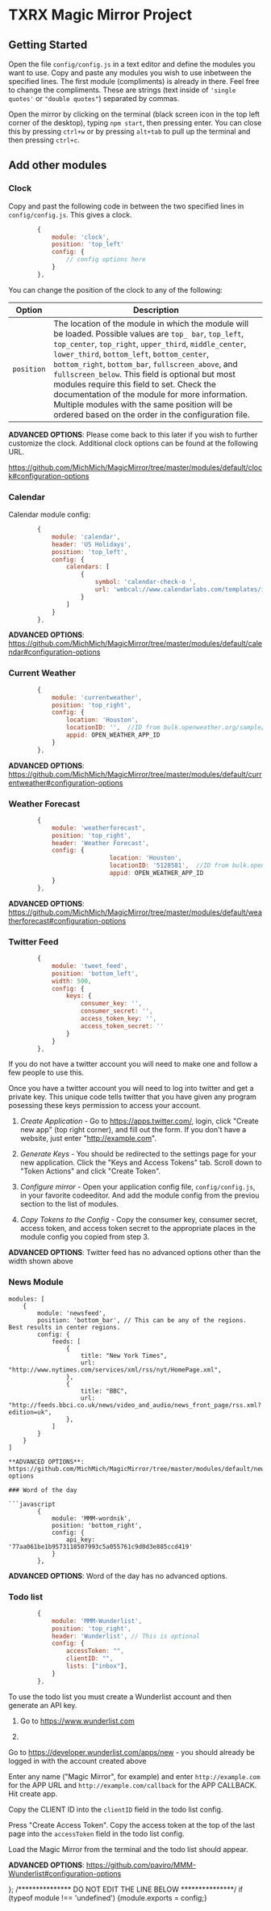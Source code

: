 TXRX Magic Mirror Project
=========

## Getting Started

Open the file `config/config.js` in a text editor and define the modules you want to use. Copy and paste any modules you wish to use inbetween the specified lines. The first module (compliments) is already in there. Feel free to change the compliments. These are strings (text inside of `'single quotes'` or `"double quotes"`) separated by commas.

Open the mirror by clicking on the terminal (black screen icon in the top left corner of the desktop), typing `npm start`, then pressing enter. You can close this by pressing `ctrl+w` or by pressing `alt+tab` to pull up the terminal and then pressing `ctrl+c`.

## Add other modules

### Clock

Copy and past the following code in between the two specified lines in `config/config.js`. This gives a clock.

```javascript
		{
			module: 'clock',
			position: 'top_left'
			config: {
				// config options here
			}
		},
```

You can change the position of the clock to any of the following:

| **Option** | **Description** |
| --- | --- |
| `position` | The location of the module in which the module will be loaded. Possible values are `top_ bar`, `top_left`, `top_center`, `top_right`, `upper_third`, `middle_center`, `lower_third`, `bottom_left`, `bottom_center`, `bottom_right`, `bottom_bar`, `fullscreen_above`, and `fullscreen_below`. This field is optional but most modules require this field to set. Check the documentation of the module for more information. Multiple modules with the same position will be ordered based on the order in the configuration file. |

**ADVANCED OPTIONS**: Please come back to this later if you wish to further customize the clock. Additional clock options can be found at the following URL. 

https://github.com/MichMich/MagicMirror/tree/master/modules/default/clock#configuration-options

### Calendar

Calendar module config:

```javascript
		{
			module: 'calendar',
			header: 'US Holidays',
			position: 'top_left',
			config: {
				calendars: [
					{
						symbol: 'calendar-check-o ',
						url: 'webcal://www.calendarlabs.com/templates/ical/US-Holidays.ics'
					}
				]
			}
		},
```

**ADVANCED OPTIONS**: https://github.com/MichMich/MagicMirror/tree/master/modules/default/calendar#configuration-options

### Current Weather

```javascript
		{
			module: 'currentweather',
			position: 'top_right',
			config: {
				location: 'Houston',
				locationID: '',  //ID from bulk.openweather.org/sample/
				appid: OPEN_WEATHER_APP_ID
			}
		},
```

**ADVANCED OPTIONS**: https://github.com/MichMich/MagicMirror/tree/master/modules/default/currentweather#configuration-options

### Weather Forecast

```javascript
		{
			module: 'weatherforecast',
			position: 'top_right',
			header: 'Weather Forecast',
			config: {
							location: 'Houston',
							locationID: '5128581',  //ID from bulk.openweather.org/sample/
							appid: OPEN_WEATHER_APP_ID
			}
		},
```

**ADVANCED OPTIONS**: https://github.com/MichMich/MagicMirror/tree/master/modules/default/weatherforecast#configuration-options

### Twitter Feed

```javascript
		{
			module: 'tweet_feed',
			position: 'bottom_left',
			width: 500,
			config: {
				keys: {
					consumer_key: '',
					consumer_secret: '',
					access_token_key: '',
					access_token_secret: ''
				}
			}
		},
```

If you do not have a twitter account you will need to make one and follow a few people to use this.

Once you have a twitter account you will need to log into twitter and get a private key. This unique code tells twitter that you have given any program posessing these keys permission to access your account.

1) *Create Application* - Go to https://apps.twitter.com/, login, click "Create new app" (top right corner), and fill out the form. If you don't have a website, just enter "http://example.com".

2) *Generate Keys* - You should be redirected to the settings page for your new application. Click the "Keys and Access Tokens" tab. Scroll down to "Token Actions" and click "Create Token".

3) *Configure mirror* - Open your application config file, `config/config.js`, in your favorite codeeditor. And add the module config from the previou section to the list of modules.

4) *Copy Tokens to the Config* - Copy the consumer key, consumer secret, access token, and access token secret to the appropriate places in the module config you copied from step 3.

**ADVANCED OPTIONS**: Twitter feed has no advanced options other than the width shown above

### News Module

```
modules: [
	{
		module: 'newsfeed',
		position: 'bottom_bar', // This can be any of the regions. Best results in center regions.
		config: {
			feeds: [
				{
					title: "New York Times",
					url: "http://www.nytimes.com/services/xml/rss/nyt/HomePage.xml",
				},
				{
					title: "BBC",
					url: "http://feeds.bbci.co.uk/news/video_and_audio/news_front_page/rss.xml?edition=uk",
				},
			]
		}
	}
]

**ADVANCED OPTIONS**: https://github.com/MichMich/MagicMirror/tree/master/modules/default/newsfeed#configuration-options

### Word of the day

```javascript
		{
			module: 'MMM-wordnik',
			position: 'bottom_right',
			config: {
				api_key: '77aa061be1b9573118507993c5a055761c9d0d3e885ccd419'
			}
		},
```

**ADVANCED OPTIONS**: Word of the day has no advanced options.

### Todo list

```javascript
		{
			module: 'MMM-Wunderlist',
			position: 'top_right',
			header: 'Wunderlist', // This is optional
			config: {
				accessToken: "",
				clientID: "",
				lists: ["inbox"],
			}
		},
```

To use the todo list you must create a Wunderlist account and then generate an API key.

1) Go to https://www.wunderlist.com

2)

Go to https://developer.wunderlist.com/apps/new - you should already be logged in with the account created above

Enter any name ("Magic Mirror", for example) and enter `http://example.com` for the APP URL and `http://example.com/callback` for the APP CALLBACK. Hit create app.

Copy the CLIENT ID into the `clientID` field in the todo list config.

Press "Create Access Token". Copy the access token at the top of the last page into the `accessToken` field in the todo list config.

Load the Magic Mirror from the terminal and the todo list should appear.

**ADVANCED OPTIONS**: https://github.com/paviro/MMM-Wunderlist#configuration-options

};
/*************** DO NOT EDIT THE LINE BELOW ***************/
if (typeof module !== 'undefined') {module.exports = config;}

